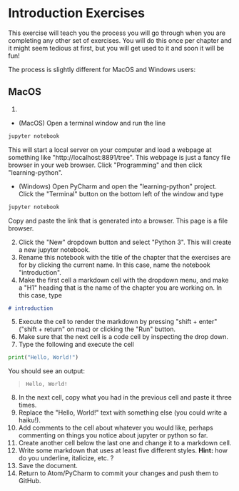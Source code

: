 # Introduction Exercises

This exercise will teach you the process you will go through when you are completing any other set of exercises. You will do this once per chapter and it might seem tedious at first, but you will get used to it and soon it will be fun!

The process is slightly different for MacOS and Windows users:

## MacOS

1.
 - (MacOS) Open a terminal window and run the line
```bash
jupyter notebook
```
This will start a local server on your computer and load a webpage at something like "http://localhost:8891/tree". This webpage is just a fancy file browser in your web browser. Click "Programming" and then click "learning-python".
 - (Windows)
Open PyCharm and open the "learning-python" project. Click the "Terminal" button on the bottom left of the window and type
```bash
jupyter notebook
```
Copy and paste the link that is generated into a browser. This page is a file browser.

2. Click the "New" dropdown button and select "Python 3". This will create a new jupyter notebook.
3. Rename this notebook with the title of the chapter that the exercises are for by clicking the current name. In this case, name the notebook "introduction".
4. Make the first cell a markdown cell with the dropdown menu, and make a "H1" heading that is the name of the chapter you are working on. In this case, type
```markdown
# introduction
```
5. Execute the cell to render the markdown by pressing "shift + enter" ("shift + return" on mac) or clicking the "Run" button.
6. Make sure that the next cell is a code cell by inspecting the drop down.
7. Type the following and execute the cell
```python
print("Hello, World!")
```
You should see an output:
> `Hello, World!`

8. In the next cell, copy what you had in the previous cell and paste it three times.
9. Replace the "Hello, World!" text with something else (you could write a haiku!).
10. Add comments to the cell about whatever you would like, perhaps commenting on things you notice about jupyter or python so far.
11. Create another cell below the last one and change it to a markdown cell.
12. Write some markdown that uses at least five different styles. **Hint:** how do you underline, italicize, etc. ?
13. Save the document.
14. Return to Atom/PyCharm to commit your changes and push them to GitHub.
